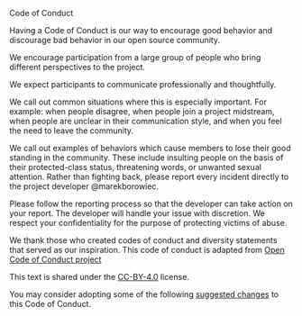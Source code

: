 Code of Conduct

Having a Code of Conduct is our way to encourage good behavior and discourage bad behavior in our open source community.

We encourage participation from a large group of people who bring different perspectives to the project.

We expect participants to communicate professionally and thoughtfully. 

We call out common situations where this is especially important. For example: when people disagree, when people join a project midstream, when people are unclear in their communication style, and when you feel the need to leave the community. 

We call out examples of behaviors which cause members to lose their good standing in the community. These include insulting people on the basis of their protected-class status, threatening words, or unwanted sexual attention. Rather than fighting back, please report every incident directly to the project developer @marekborowiec.

Please follow the reporting process so that the developer can take action on your report. The developer will handle your issue with discretion. We respect your confidentiality for the purpose of protecting victims of abuse.

We thank those who created codes of conduct and diversity statements that served as our inspiration. This code of conduct is adapted from [Open Code of Conduct project](https://github.com/todogroup/opencodeofconduct/)

This text is shared under the [CC-BY-4.0](https://creativecommons.org/licenses/by/4.0/) license. 

You may consider adopting some of the following [suggested changes](./code_improvement.md) to this Code of Conduct.